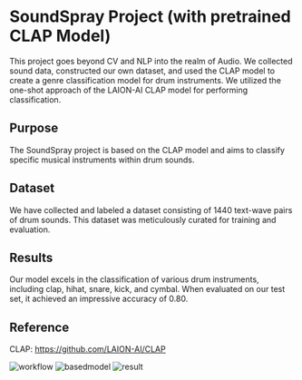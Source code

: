 # SoundSpray Project (with pretrained CLAP Model)
This project goes beyond CV and NLP into the realm of Audio. We collected sound data, constructed our own dataset, and used the CLAP model to create a genre classification model for drum instruments. We utilized the one-shot approach of the LAION-AI CLAP model for performing classification.

## Purpose
The SoundSpray project is based on the CLAP model and aims to classify specific musical instruments within drum sounds.

## Dataset
We have collected and labeled a dataset consisting of 1440 text-wave pairs of drum sounds. This dataset was meticulously curated for training and evaluation.

## Results
Our model excels in the classification of various drum instruments, including clap, hihat, snare, kick, and cymbal. When evaluated on our test set, it achieved an impressive accuracy of 0.80.

## Reference
CLAP: https://github.com/LAION-AI/CLAP

![workflow](https://github.com/springwater00/Aiffel/blob/main/Aiffelthon/data/workflow.PNG)
![basedmodel](https://github.com/springwater00/Aiffel/blob/main/Aiffelthon/data/basemodel.PNG)
![result](https://github.com/springwater00/Aiffel/blob/main/Aiffelthon/data/Result.PNG)
